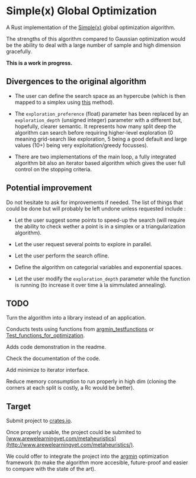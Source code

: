 # Simple(x) Global Optimization

A Rust implementation of the [Simple(x)](https://github.com/chrisstroemel/Simple) global optimization algorithm.

The strengths of this algorithm compared to Gaussian optimization would be the ability to deal with a large number of sample and high dimension gracefully.

**This is a work in progress.**

## Divergences to the original algorithm

- The user can define the search space as an hypercube (which is then mapped to a simplex using [this](https://math.stackexchange.com/a/385071/495073) method).

- The `exploration_preference` (float) parameter has been replaced by an `exploration_depth` (unsigned integer) parameter with a different but, hopefully, clearer semantic.
It represents how many split deep the algorithm can search before requiring higher-level exploration (0 meaning grid-search like exploration, 5 being a good default and large values (10+) being very exploitation/greedy focusses).

- There are two implementations of the main loop, a fully integrated algorithm bit also an iterator based algorithm which gives the user full control on the stopping criteria.

## Potential improvement

Do not hesitate to ask for improvements if needed. The list of things that could be done but will probably be left undone unless requested include :

- Let the user suggest some points to speed-up the search (will require the ability to check wether a point is in a simplex or a triangularization algorithm).

- Let the user request several points to explore in parallel.

- Let the user perform the search ofline.

- Define the algorithm on categorial variables and exponential spaces.

- Let the user modify the `exploration_depth` parameter while the function is running (to increase it over time à la simmulated annealing).

## TODO

Turn the algorithm into a library instead of an application.

Conducts tests using functions from [argmin_testfunctions](https://crates.io/crates/argmin_testfunctions) or [Test_functions_for_optimization](https://en.wikipedia.org/wiki/Test_functions_for_optimization).

Adds code demonstration in the readme.

Check the documentation of the code.

Add minimize to iterator interface.

Reduce memory consumption to run properly in high dim
(cloning the corners at each split is costly, a Rc would be better).

## Target

Submit project to [crates.io](https://crates.io/).

Once properly usable, the project could be submited to [www.arewelearningyet.com/metaheuristics](http://www.arewelearningyet.com/metaheuristics/).

We could offer to integrate the project into the [argmin](https://docs.rs/argmin/0.2.4/argmin/) optimization framework (to make the algorithm more accesible, future-proof and easier to compare with the state of the art).
